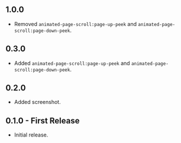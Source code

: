## 1.0.0
* Removed `animated-page-scroll:page-up-peek` and `animated-page-scroll:page-down-peek`.

## 0.3.0
* Added `animated-page-scroll:page-up-peek` and `animated-page-scroll:page-down-peek`.

## 0.2.0
* Added screenshot.

## 0.1.0 - First Release
* Initial release.

